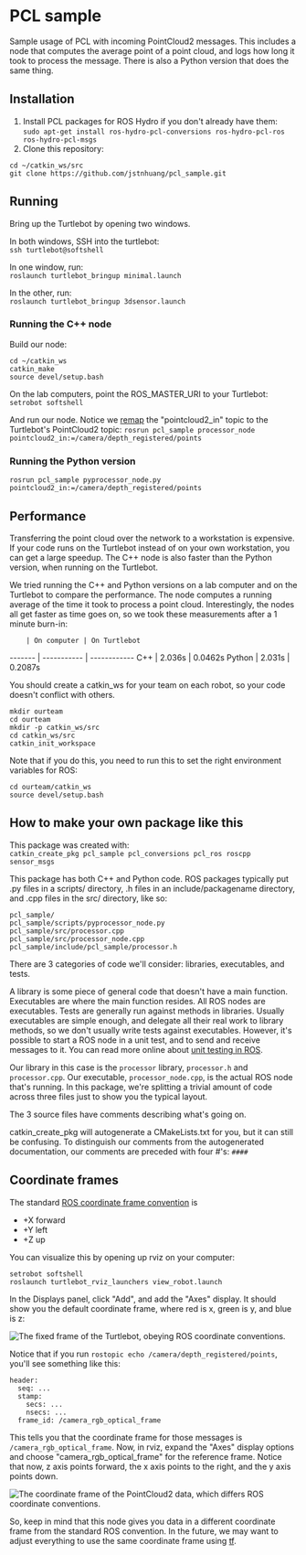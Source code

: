 # PCL sample
Sample usage of PCL with incoming PointCloud2 messages. This includes a node that computes the average point of a point cloud, and logs how long it took to process the message. There is also a Python version that does the same thing.

## Installation
1. Install PCL packages for ROS Hydro if you don't already have them:<br />
  `sudo apt-get install ros-hydro-pcl-conversions ros-hydro-pcl-ros ros-hydro-pcl-msgs`
2. Clone this repository:
```
cd ~/catkin_ws/src
git clone https://github.com/jstnhuang/pcl_sample.git
```

## Running

Bring up the Turtlebot by opening two windows.

In both windows, SSH into the turtlebot:<br />
```ssh turtlebot@softshell```

In one window, run:<br />
```roslaunch turtlebot_bringup minimal.launch```

In the other, run:<br />
```roslaunch turtlebot_bringup 3dsensor.launch```

### Running the C++ node
Build our node:
```
cd ~/catkin_ws
catkin_make
source devel/setup.bash
```

On the lab computers, point the ROS_MASTER_URI to your Turtlebot:<br />
`setrobot softshell`

And run our node. Notice we [remap](http://wiki.ros.org/Remapping%20Arguments) the "pointcloud2_in" topic to the Turtlebot's PointCloud2 topic:
`rosrun pcl_sample processor_node pointcloud2_in:=/camera/depth_registered/points`

### Running the Python version
`rosrun pcl_sample pyprocessor_node.py pointcloud2_in:=/camera/depth_registered/points`

## Performance
Transferring the point cloud over the network to a workstation is expensive. If your code runs on the Turtlebot instead of on your own workstation, you can get a large speedup. The C++ node is also faster than the Python version, when running on the Turtlebot.

We tried running the C++ and Python versions on a lab computer and on the Turtlebot to compare the performance. The node computes a running average of the time it took to process a point cloud. Interestingly, the nodes all get faster as time goes on, so we took these measurements after a 1 minute burn-in:

        | On computer | On Turtlebot
------- | ----------- | ------------
C++     | 2.036s      | 0.0462s
Python  | 2.031s      | 0.2087s

You should create a catkin_ws for your team on each robot, so your code doesn't conflict with others.
```
mkdir ourteam
cd ourteam
mkdir -p catkin_ws/src
cd catkin_ws/src
catkin_init_workspace
```

Note that if you do this, you need to run this to set the right environment variables for ROS:
```
cd ourteam/catkin_ws
source devel/setup.bash
```

## How to make your own package like this
This package was created with:<br />
`catkin_create_pkg pcl_sample pcl_conversions pcl_ros roscpp sensor_msgs`

This package has both C++ and Python code. ROS packages typically put .py files in a scripts/ directory, .h files in an include/packagename directory, and .cpp files in the src/ directory, like so:
```
pcl_sample/
pcl_sample/scripts/pyprocessor_node.py
pcl_sample/src/processor.cpp
pcl_sample/src/processor_node.cpp
pcl_sample/include/pcl_sample/processor.h
```

There are 3 categories of code we'll consider: libraries, executables, and tests.

A library is some piece of general code that doesn't have a main function. Executables are where the main function resides. All ROS nodes are executables. Tests are generally run against methods in libraries. Usually executables are simple enough, and delegate all their real work to library methods, so we don't usually write tests against executables. However, it's possible to start a ROS node in a unit test, and to send and receive messages to it. You can read more online about [unit testing in ROS](http://wiki.ros.org/UnitTesting).

Our library in this case is the `processor` library, `processor.h` and `processor.cpp`. Our executable, `processor_node.cpp`, is the actual ROS node that's running. In this package, we're splitting a trivial amount of code across three files just to show you the typical layout.

The 3 source files have comments describing what's going on.

catkin_create_pkg will autogenerate a CMakeLists.txt for you, but it can still be confusing. To distinguish our comments from the autogenerated documentation, our comments are preceded with four #'s: `####`

## Coordinate frames
The standard [ROS coordinate frame convention](http://wiki.ros.org/geometry/CoordinateFrameConventions) is
* +X forward
* +Y left
* +Z up

You can visualize this by opening up rviz on your computer:

```
setrobot softshell
roslaunch turtlebot_rviz_launchers view_robot.launch
```

In the Displays panel, click "Add", and add the "Axes" display. It should show you the default coordinate frame, where red is x, green is y, and blue is z:

![The fixed frame of the Turtlebot, obeying ROS coordinate conventions.](https://sites.google.com/site/cse481au14/labs/base_footprint.png "The fixed frame of the Turtlebot, obeying ROS coordinate conventions.")

Notice that if you run `rostopic echo /camera/depth_registered/points`, you'll see something like this:
```
header: 
  seq: ...
  stamp: 
    secs: ...
    nsecs: ...
  frame_id: /camera_rgb_optical_frame
```

This tells you that the coordinate frame for those messages is `/camera_rgb_optical_frame`. Now, in rviz, expand the "Axes" display options and choose "camera_rgb_optical_frame" for the reference frame. Notice that now, z axis points forward, the x axis points to the right, and the y axis points down.

![The coordinate frame of the PointCloud2 data, which differs ROS coordinate conventions.](https://sites.google.com/site/cse481au14/labs/camera_rgb_optical_frame.png "The coordinate frame of the PointCloud2 data, which differs ROS coordinate conventions.")

So, keep in mind that this node gives you data in a different coordinate frame from the standard ROS convention. In the future, we may want to adjust everything to use the same coordinate frame using [tf](http://wiki.ros.org/tf).
